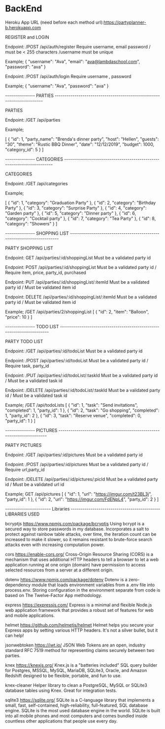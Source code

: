 # BackEnd

Heroku App URL (need before each method url):https://partyplanner-b.herokuapp.com

REGISTER and LOGIN

Endpoint: /POST /api/auth/register
Require username, email password / must be < 255 characters /username must be unique

Example;
{
"username": "Ava",
"email": "ava@lambdaschool.com",
"password": "ava"
}

Endpoint: /POST /api/auth/login
Require username , password

Example;
{
"username": "Ava",
"password": "ava"
}

--------------- PARTIES ------------------------------------------------------------------------

PARTIES

Endpoint: /GET /api/parties

Example;

[
{
"id": 1,
"party_name": "Brenda's dinner party",
"host": "Hellen",
"guests": "30",
"theme": "Rustic BBQ Dinner",
"date": "12/12/2019",
"budget": 1000,
"category_id": 5
}
]

--------------- CATEGORIES ------------------------------------------------------------------------

CATEGORIES

Endpoint: /GET /api/categories

Example;

[
{
"id": 1,
"category": "Graduation Party"
},
{
"id": 2,
"category": "Birthday Party"
},
{
"id": 3,
"category": "Surprise Party"
},
{
"id": 4,
"category": "Garden party"
},
{
"id": 5,
"category": "Dinner party"
},
{
"id": 6,
"category": "Cocktail party"
},
{
"id": 7,
"category": "Tea Party"
},
{
"id": 8,
"category": "Showers"
}
]

--------------- SHOPPING LIST ------------------------------------------------------------------------

PARTY SHOPPING LIST

Endpoint: GET /api/parties/:id/shoppingList
Must be a validated party id

Endpoint: POST /api/parties/:id/shoppingList
Must be a validated party id / Require item, price, party_id, purchased

Endpoint: PUT /api/parties/:id/shoppingList/:itemId
Must be a validated party id / Must be validated item id

Endpoint: DELETE /api/parties/:id/shoppingList/:itemId
Must be a validated party id / Must be validated item id

Example; /GET /api/parties/2/shoppingList
[
{
"id": 2,
"item": "Balloon",
"price": 10
}
]

--------------- TODO LIST ------------------------------------------------------------------------

PARTY TODO LIST

Endpoint: /GET /api/parties/:id/todoList
Must be a validated party id

Endpoint: /POST /api/parties/:id/todoList
Must be a validated party id / Require task, party_id

Endpoint: /PUT /api/parties/:id/todoList/:taskId
Must be a validated party id / Must be a validated task id

Endpoint: /DELETE /api/parties/:id/todoList/:taskId
Must be a validated party id / Must be a validated task id

Example; /GET /api/todoLists
[
{
"id": 1,
"task": "Send invitations",
"completed": 1,
"party_id": 1
},
{
"id": 2,
"task": "Go shopping",
"completed": 1,
"party_id": 2
},
{
"id": 3,
"task": "Reserve venue",
"completed": 0,
"party_id": 1
}
]

--------------- PICTURES ------------------------------------------------------------------------

PARTY PICTURES

Endpoint: /GET /api/parties/:id/pictures
Must be a validated party id

Endpoint: /POST /api/parties/:id/pictures
Must be a validated party id / Require url,party_id

Endpoint: /DELETE /api/parties/:id/pictures/:picId
Must be a validated party id / Must be a validated url id

Example; GET /api/pictures
[
{
"id": 1,
"url": "https://imgur.com/t23BL3j",
"party_id": 1
},
{
"id": 2,
"url": "https://imgur.com/FdENpL4",
"party_id": 2
}
]



----------------------- Libraries ---------------------------------------------
LIBRARIES USED

bcryptjs
https://www.npmjs.com/package/bcryptjs Using bcrypt is a secured way to store passwords in my database. Incorporates a salt to protect against rainbow table attacks, over time, the iteration count can be increased to make it slower, so it remains resistant to brute-force search attacks even with increasing computation power.

cors
https://enable-cors.org/ Cross-Origin Resource Sharing (CORS) is a mechanism that uses additional HTTP headers to tell a browser to let a web application running at one origin (domain) have permission to access selected resources from a server at a different origin.

dotenv
https://www.npmjs.com/package/dotenv Dotenv is a zero-dependency module that loads environment variables from a .env file into process.env. Storing configuration in the environment separate from code is based on The Twelve-Factor App methodology.

express
https://expressjs.com/ Express is a minimal and flexible Node.js web application framework that provides a robust set of features for web and mobile applications.

helmet
https://github.com/helmetjs/helmet Helmet helps you secure your Express apps by setting various HTTP headers. It's not a silver bullet, but it can help!

jsonwebtoken
https://jwt.io/ JSON Web Tokens are an open, industry standard RFC 7519 method for representing claims securely between two parties.

knex
https://knexjs.org/ Knex.js is a "batteries included" SQL query builder for Postgres, MSSQL, MySQL, MariaDB, SQLite3, Oracle, and Amazon Redshift designed to be flexible, portable, and fun to use.

knex-cleaner
Helper library to clean a PostgreSQL, MySQL or SQLite3 database tables using Knex. Great for integration tests.

sqlite3
https://sqlite.org/ SQLite is a C-language library that implements a small, fast, self-contained, high-reliability, full-featured, SQL database engine. SQLite is the most used database engine in the world. SQLite is built into all mobile phones and most computers and comes bundled inside countless other applications that people use every day.
